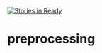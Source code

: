 [![Stories in Ready](https://badge.waffle.io/TheChicks/preprocessing.png?label=ready&title=Ready)](https://waffle.io/TheChicks/preprocessing)
# preprocessing
